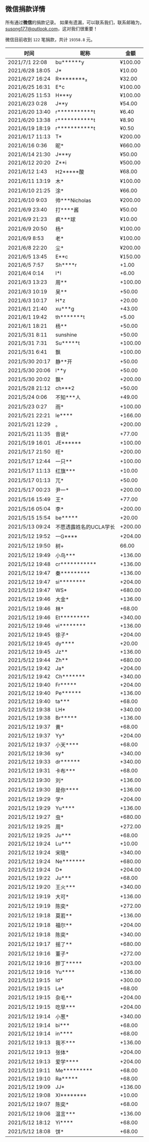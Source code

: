<!--
 * @Author: WANG Maonan
 * @Date: 2021-05-15 10:59:23
 * @Description: 微信详细的收款记录
 * @LastEditTime: 2021-07-04 13:32:28
-->
## 微信捐款详情

所有通过**微信**的捐款记录。
如果有遗漏，可以联系我们，联系邮箱为，susong177@outlook.com，这对我们很重要！

微信目前收到 `122` 笔捐款，共计 `19358.8` 元。

| 时间 | 昵称 | 金额 |
| ---- | ---- | ---- |
|2021/7/1 22:08|bu******y|¥100.00|
|2021/6/28 18:05|J*|¥10.00|
|2021/6/27 16:24|R********₂|¥32.00|
|2021/6/25 16:31|E*c|¥100.00|
|2021/6/25 11:53|H***y|¥100.00|
|2021/6/23 0:28|J**y|¥54.00|
|2021/6/20 13:40|r***********t|¥6.40|
|2021/6/20 13:38|r***********t|¥8.90|
|2021/6/19 18:19|r***********t|¥0.50|
|2021/6/17 11:13|T*|¥200.00|
|2021/6/16 0:36|昵*|¥660.00|
|2021/6/14 21:30|J***y|¥50.00|
|2021/6/12 20:20|Z**i|¥500.00|
|2021/6/12 1:43|H2*****酸|¥68.00|
|2021/6/11 13:19|木*|¥100.00|
|2021/6/10 21:25|涂*|¥66.00|
|2021/6/10 9:03|帅***Nicholas|¥200.00|
|2021/6/9 23:40|打****酱|¥50.00|
|2021/6/9 21:23|疯***球|¥10.00|
|2021/6/9 20:50|杨*|¥100.00|
|2021/6/9 8:53|老*|¥100.00|
|2021/6/8 22:20|尘*|¥200.00|
|2021/6/5 13:45|E**c|¥150.00|
|2021/6/5 7:57|Sh****r|+1.00|
|2021/6/4 0:14|l*l|+6.00|
|2021/6/3 13:23|周**|+100.00|
|2021/6/3 10:19|吴**|+50.00|
|2021/6/3 10:17|H*z|+20.00|
|2021/6/1 21:40|xu***g|+43.00|
|2021/6/1 19:42|th*******t|+5.00|
|2021/6/1 18:21|杨**|+50.00|
|2021/5/31 8:11|sunshine|+50.00|
|2021/5/31 7:31|Su*****t|+100.00|
|2021/5/31 6:41|飘|+100.00|
|2021/5/30 20:17|静**开|+50.00|
|2021/5/30 20:06|l**y|+50.00|
|2021/5/30 20:02|飘*|+200.00|
|2021/5/28 21:12|ch***2|+50.00|
|2021/5/24 0:06|不知***人|+49.00|
|2021/5/23 0:27|雨*|+100.00|
|2021/5/21 22:21|le****|+166.00|
|2021/5/21 12:29|。|+200.00|
|2021/5/21 11:35|音说*|+77.00|
|2021/5/19 16:01|JE******|+100.00|
|2021/5/17 21:50|旺*|+200.00|
|2021/5/17 12:44|一只**|+100.00|
|2021/5/17 11:13|红旗***|+10.00|
|2021/5/17 01:13|兀*|+50.00|
|2021/5/17 00:23|尹一*|+200.00|
|2021/5/16 15:49|王*|+77.00|
|2021/5/16 05:04|李*|+200.00|
|2021/5/15 15:54|be*****|+20.00|
|2021/5/13 09:24|不愿透露姓名的UCLA学长|+200.00|
|2021/5/12 19:52|一G****|+204.00|
|2021/5/12 19:50|树+|66.00|
|2021/5/12 19:49|小鸟***|+136.00|
|2021/5/12 19:48|cr***********|+136.00|
|2021/5/12 19:47|秦*********|+136.00|
|2021/5/12 19:47|si********|+204.00|
|2021/5/12 19:47|WS*|+680.00|
|2021/5/12 19:46|大金*|+136.00|
|2021/5/12 19:46|林*|+68.00|
|2021/5/12 19:46|Et*********|+340.00|
|2021/5/12 19:46|vi********|+136.00|
|2021/5/12 19:45|徐子*|+204.00|
|2021/5/12 19:45|dy****|+20.00|
|2021/5/12 19:45|Jz**|+136.00|
|2021/5/12 19:44|Zh**|+680.00|
|2021/5/12 19:42|Ja*|+204.00|
|2021/5/12 19:42|Ch*******|+340.00|
|2021/5/12 19:40|Fr*****|+204.00|
|2021/5/12 19:40|Pe******|+136.00|
|2021/5/12 19:40|ta***|+68.00|
|2021/5/12 19:38|LH*|+340.00|
|2021/5/12 19:38|Br*****|+136.00|
|2021/5/12 19:37|黄*|+68.00|
|2021/5/12 19:37|Yy*|+204.00|
|2021/5/12 19:37|小天****|+68.00|
|2021/5/12 19:36|sy*|+340.00|
|2021/5/12 19:33|dr******|+340.00|
|2021/5/12 19:31|卡布***|+68.00|
|2021/5/12 19:30|刘*|+136.00|
|2021/5/12 19:30|是你****|+136.00|
|2021/5/12 19:29|学*|+204.00|
|2021/5/12 19:29|Yu****|+136.00|
|2021/5/12 19:27|虫*|+680.00|
|2021/5/12 19:25|周*|+272.00|
|2021/5/12 19:25|Ju***|+68.00|
|2021/5/12 19:24|Lu***|+10.00|
|2021/5/12 19:24|宋晓*|+340.00|
|2021/5/12 19:24|Ne*******|+680.00|
|2021/5/12 19:24|D*|+204.00|
|2021/5/12 19:22|Ju***|+68.00|
|2021/5/12 19:20|王火***|+340.00|
|2021/5/12 19:19|大可*|+136.00|
|2021/5/12 19:19|陈奕*|+272.00|
|2021/5/12 19:18|莫若**|+136.00|
|2021/5/12 19:18|福尔**|+204.00|
|2021/5/12 19:18|陈奕*|+340.00|
|2021/5/12 19:17|摇了**|+680.00|
|2021/5/12 19:16|董子*|+272.00|
|2021/5/12 19:16|胖丁*****|+203.00|
|2021/5/12 19:16|Yu****|+136.00|
|2021/5/12 19:15|Id*|+300.00|
|2021/5/12 19:15|Le*|+68.00|
|2021/5/12 19:15|杂毛**|+204.00|
|2021/5/12 19:15|吃早***|+204.00|
|2021/5/12 19:14|小葱*|+340.00|
|2021/5/12 19:14|bi***|+68.00|
|2021/5/12 19:14|in****|+68.00|
|2021/5/12 19:13|我不***|+136.00|
|2021/5/12 19:13|张体*|+204.00|
|2021/5/12 19:13|爱学****|+204.00|
|2021/5/12 19:11|Me*********|+68.00|
|2021/5/12 19:10|Ra*****|+68.00|
|2021/5/12 19:09|JJ*|+136.00|
|2021/5/12 19:08|XI********|+10.00|
|2021/5/12 19:07|陈奕*|+68.00|
|2021/5/12 19:06|温言***|+136.00|
|2021/5/12 18:12|Yi****|+68.00|
|2021/5/12 18:08|饼*|+68.00|